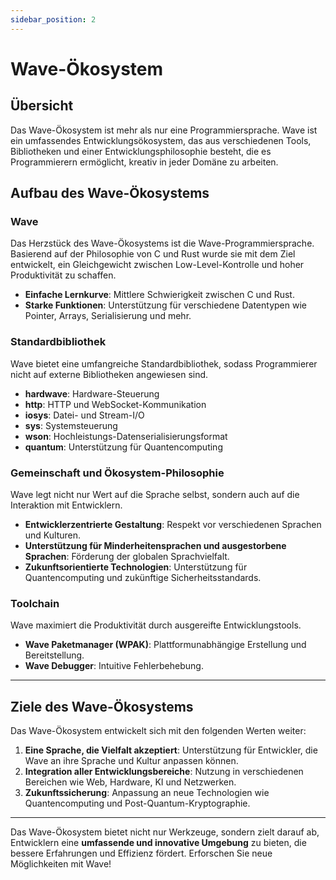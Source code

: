 ```yaml
---
sidebar_position: 2
---
```


# Wave-Ökosystem 

## Übersicht

Das Wave-Ökosystem ist mehr als nur eine Programmiersprache.
Wave ist ein umfassendes Entwicklungsökosystem, das aus verschiedenen Tools, Bibliotheken und einer Entwicklungsphilosophie besteht,
die es Programmierern ermöglicht, kreativ in jeder Domäne zu arbeiten.

## Aufbau des Wave-Ökosystems
### Wave
Das Herzstück des Wave-Ökosystems ist die Wave-Programmiersprache.
Basierend auf der Philosophie von C und Rust wurde sie mit dem Ziel entwickelt, ein Gleichgewicht zwischen Low-Level-Kontrolle und hoher Produktivität zu schaffen.

* **Einfache Lernkurve**: Mittlere Schwierigkeit zwischen C und Rust.
* **Starke Funktionen**: Unterstützung für verschiedene Datentypen wie Pointer, Arrays, Serialisierung und mehr.

### Standardbibliothek
Wave bietet eine umfangreiche Standardbibliothek, sodass Programmierer nicht auf externe Bibliotheken angewiesen sind.

* **hardwave**: Hardware-Steuerung
* **http**: HTTP und WebSocket-Kommunikation
* **iosys**: Datei- und Stream-I/O
* **sys**: Systemsteuerung
* **wson**: Hochleistungs-Datenserialisierungsformat
* **quantum**: Unterstützung für Quantencomputing

### Gemeinschaft und Ökosystem-Philosophie
Wave legt nicht nur Wert auf die Sprache selbst, sondern auch auf die Interaktion mit Entwicklern.

* **Entwicklerzentrierte Gestaltung**: Respekt vor verschiedenen Sprachen und Kulturen.
* **Unterstützung für Minderheitensprachen und ausgestorbene Sprachen**: Förderung der globalen Sprachvielfalt.
* **Zukunftsorientierte Technologien**: Unterstützung für Quantencomputing und zukünftige Sicherheitsstandards.

### Toolchain
Wave maximiert die Produktivität durch ausgereifte Entwicklungstools.

* **Wave Paketmanager (WPAK)**: Plattformunabhängige Erstellung und Bereitstellung.
* **Wave Debugger**: Intuitive Fehlerbehebung.

---

## Ziele des Wave-Ökosystems
Das Wave-Ökosystem entwickelt sich mit den folgenden Werten weiter:

1. **Eine Sprache, die Vielfalt akzeptiert**: Unterstützung für Entwickler, die Wave an ihre Sprache und Kultur anpassen können.
2. **Integration aller Entwicklungsbereiche**: Nutzung in verschiedenen Bereichen wie Web, Hardware, KI und Netzwerken.
3. **Zukunftssicherung**: Anpassung an neue Technologien wie Quantencomputing und Post-Quantum-Kryptographie.

---

Das Wave-Ökosystem bietet nicht nur Werkzeuge, sondern zielt darauf ab, Entwicklern eine **umfassende und innovative Umgebung** zu bieten, die bessere Erfahrungen und Effizienz fördert.
Erforschen Sie neue Möglichkeiten mit Wave!
